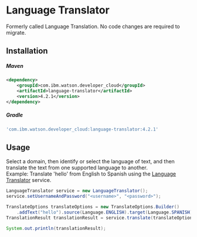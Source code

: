 # Language Translator
Formerly called Language Translation. No code changes are required to migrate.

## Installation

##### Maven
```xml
<dependency>
	<groupId>com.ibm.watson.developer_cloud</groupId>
	<artifactId>language-translator</artifactId>
	<version>4.2.1</version>
</dependency>
```

##### Gradle
```gradle
'com.ibm.watson.developer_cloud:language-translator:4.2.1'
```

## Usage
Select a domain, then identify or select the language of text, and then translate the text from one supported language to another.  
Example: Translate 'hello' from English to Spanish using the [Language Translator][language_translator] service.

```java
LanguageTranslator service = new LanguageTranslator();
service.setUsernameAndPassword("<username>", "<password>");

TranslateOptions translateOptions = new TranslateOptions.Builder()
    .addText("hello").source(Language.ENGLISH).target(Language.SPANISH).build();
TranslationResult translationResult = service.translate(translateOptions).execute();

System.out.println(translationResult);
```

[language_translator]: http://www.ibm.com/watson/developercloud/doc/language-translator/index.html
